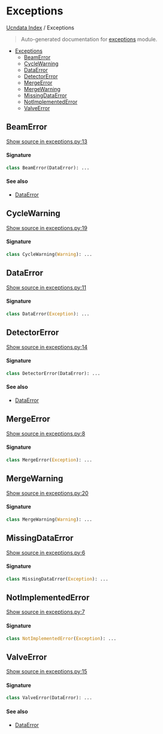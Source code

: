 # Exceptions

[Ucndata Index](./README.md#ucndata-index) / Exceptions

> Auto-generated documentation for [exceptions](../exceptions.py) module.

- [Exceptions](#exceptions)
  - [BeamError](#beamerror)
  - [CycleWarning](#cyclewarning)
  - [DataError](#dataerror)
  - [DetectorError](#detectorerror)
  - [MergeError](#mergeerror)
  - [MergeWarning](#mergewarning)
  - [MissingDataError](#missingdataerror)
  - [NotImplementedError](#notimplementederror)
  - [ValveError](#valveerror)

## BeamError

[Show source in exceptions.py:13](../exceptions.py#L13)

#### Signature

```python
class BeamError(DataError): ...
```

#### See also

- [DataError](#dataerror)



## CycleWarning

[Show source in exceptions.py:19](../exceptions.py#L19)

#### Signature

```python
class CycleWarning(Warning): ...
```



## DataError

[Show source in exceptions.py:11](../exceptions.py#L11)

#### Signature

```python
class DataError(Exception): ...
```



## DetectorError

[Show source in exceptions.py:14](../exceptions.py#L14)

#### Signature

```python
class DetectorError(DataError): ...
```

#### See also

- [DataError](#dataerror)



## MergeError

[Show source in exceptions.py:8](../exceptions.py#L8)

#### Signature

```python
class MergeError(Exception): ...
```



## MergeWarning

[Show source in exceptions.py:20](../exceptions.py#L20)

#### Signature

```python
class MergeWarning(Warning): ...
```



## MissingDataError

[Show source in exceptions.py:6](../exceptions.py#L6)

#### Signature

```python
class MissingDataError(Exception): ...
```



## NotImplementedError

[Show source in exceptions.py:7](../exceptions.py#L7)

#### Signature

```python
class NotImplementedError(Exception): ...
```



## ValveError

[Show source in exceptions.py:15](../exceptions.py#L15)

#### Signature

```python
class ValveError(DataError): ...
```

#### See also

- [DataError](#dataerror)